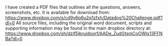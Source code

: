 I have created a PDF files that outlines all the questions, answers, screenshots, etc.  It is available for download from: https://www.dropbox.com/s/cd9y6p6u2q1zfxh/Datadog%20Challenge.pdf?dl=0
All source files, including the original word document, scripts and supporting information may be found in the main dropbox directory at: https://www.dropbox.com/sh/dzif5jkruidoorf/AADe_ZudGtsmCoOWIx13FFNBa?dl=0
